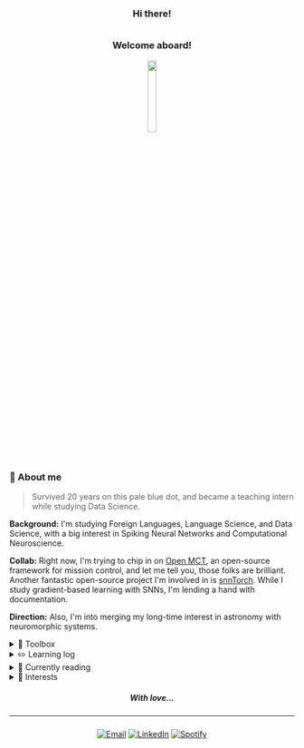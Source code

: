 

<div align = center>
  <h3>Hi there! 
    
  <br>Welcome aboard!
  </h3>
  <img src="https://em-content.zobj.net/source/animated-noto-color-emoji/356/flying-saucer_1f6f8.gif" style="width: 18%">
  
</div>


### 🌱 About me

> Survived 20 years on this pale blue dot, and became a teaching intern while studying Data Science.

**Background:** I'm studying Foreign Languages, Language Science, and Data Science, with a big interest in Spiking Neural Networks and Computational Neuroscience. 

**Collab:** Right now, I'm trying to chip in on [Open MCT](https://github.com/nasa/openmct), an open-source framework for mission control, and let me tell you, those folks are brilliant. Another fantastic open-source project I'm involved in is [snnTorch](https://snntorch.readthedocs.io/en/latest/readme.html). While I study gradient-based learning with SNNs, I'm lending a hand with documentation.

**Direction:** Also, I'm into merging my long-time interest in astronomy with neuromorphic systems.

<details>
  <summary>🧰 Toolbox</summary>

  > ℹ As one can expect, many of the following are not mastered. I try to focus into one thing at a time.
  
  | Category               | Tools and Libraries                                                | 
  |------------------------|---------------------------------------------------------------------|
  | **Programming Languages** | Python, JavaScript                                                        | 
  | **Libraries and Frameworks** | NumPy, SymPy, LaTeX, Pandas, Matplotlib, Seaborn, Scikit-learn, OpenCV, PyTorch, Astropy | 
  |**Testing and Coverage** | pytest, Codecov                                                   |
  | **Notebooks**           | Jupyter                                                           |      
  | **Database and SQL**    | SQL, Big Query, Excel, Google Sheets                              | 
  | **Version Control**     | Git, GitHub                                                       |
  | **Runtime**             | Node.js                                                           |
  | **Web Development**     | HTML, CSS                                                         | 
  
  
  <div align = center>
    <img src="https://github-readme-streak-stats.herokuapp.com/?user=peppermintbird&theme=prussian&hide_border=true" alt="peppermint github stats/day streak" style="width: 41%">    <img src="https://github-readme-stats.vercel.app/api?username=peppermintbird&theme=prussian&show_icons=true&hide_border=true&count_private=true"alt="peppermint github stats/grade" style="width: 39%">
  </div>

</details>

<details>
  <summary>✏️ Learning log</summary> 

   - **Learning:**
      - Advanced Data Analytics
      - Algorithm Foundations
  
   - **Want to learn:**
      - Neurophilosophy
      - NASA TOPS 101
      - Neuromatch | Computational Neuroscience
      - ML with AWS SageMaker
      - Mathematics for ML and DS
      - Fortran & C | Scientific computing
</details>



<details>
  <summary>📖 Currently reading</summary> 
</br>
<p>The Chronicles of Narnia - Book 1</p>
<img src="https://github.com/peppermintbird/peppermintbird/assets/148541376/5ce9f50c-627c-41d9-bd99-fe58fc7f488c" width="10%">
<br></br>
<p><i>P.S.: I tend to jump from book to book, so this section won't be updated too frequently.</i>😄</p>

</details>

<details>
  <summary>🔮 Interests</summary>

- Writing, literature, and drawing.  
- Language learning (🇯🇵 🇩🇪).  
- Cats.  
- Classical music (especially the piano).  
- Mind-bending games and puzzle-solving.

</details>

<div align = "center">
    <h5><i>With love...</i></h5>
</div>

---

<div align="center"><h5> </h5> 
 
 [![Email](https://img.shields.io/badge/Email-black?style=flat&logo=gmail&labelColor=black&logoColor=white)](mailto:rayanerocha090@gmail.com)
 [![LinkedIn](https://img.shields.io/badge/LinkedIn-black?style=flat&logo=linkedin&labelColor=black&logoColor=white)](https://www.linkedin.com/in/rayane-rocha-ds)
 [![Spotify](https://img.shields.io/badge/Spotify-black?style=flat&logo=spotify&labelColor=black&logoColor=white)](https://open.spotify.com/user/31geojxyibgmhfhyuic7242zreyu?si=04168ceec325448c)

</div>






